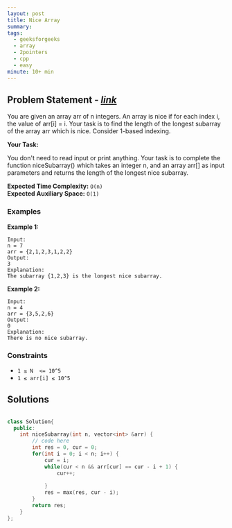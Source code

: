 ```yaml
---
layout: post
title: Nice Array
summary:
tags:
  - geeksforgeeks
  - array
  - 2pointers
  - cpp
  - easy
minute: 10+ min
---
```


## Problem Statement - [_link_](https://practice.geeksforgeeks.org/contest/gfg-weekly-coding-contest-92/problems#)

You are given an array arr of n integers. An array is nice if for each index i, the value of arr[i] = i. Your task is to find the length of the longest subarray of the array arr which is nice. Consider 1-based indexing.

**Your Task:**

You don't need to read input or print anything. Your task is to complete the function niceSubarray() which takes an integer n, and an array arr[] as input parameters and returns the length of the longest nice subarray.

**Expected Time Complexity:** `O(n)`  
**Expected Auxiliary Space:** `O(1)`

### Examples

**Example 1:**

```
Input:
n = 7
arr = {2,1,2,3,1,2,2}
Output:
3
Explanation:
The subarray {1,2,3} is the longest nice subarray.
```

**Example 2:**

```
Input:
n = 4
arr = {3,5,2,6}
Output:
0
Explanation:
There is no nice subarray.
```

### Constraints

- `1 ≤ N  <= 10^5`
- `1 ≤ arr[i] ≤ 10^5`

## Solutions

```cpp

class Solution{
  public:
    int niceSubarray(int n, vector<int> &arr) {
        // code here
        int res = 0, cur = 0;
        for(int i = 0; i < n; i++) {
            cur = i;
            while(cur < n && arr[cur] == cur - i + 1) {
                cur++;
            
            }
            res = max(res, cur - i);
        }
        return res;
    }
};

```
